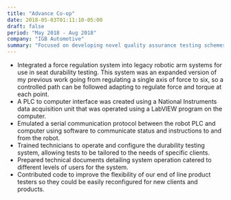 ```yaml
---
title: "Advance Co-op"
date: 2018-05-03T01:11:10-05:00
draft: false
period: "May 2018 - Aug 2018"
company: "IGB Automotive"
summary: "Focused on developing novel quality assurance testing schemes for an automotive component supplier."
---
```



- Integrated a force regulation system into legacy robotic arm systems for use in seat durability testing. 
This system was an expanded version of my previous work going from regulating a single axis of force to six, so a controlled path can be followed adapting to regulate force and torque at each point.
- A PLC to computer interface was created using a National Instruments data acquisition unit that was operated using a LabVIEW program on the computer.
- Emulated a serial communication protocol between the robot PLC and computer using software to communicate status and instructions to and from the robot.
- Trained technicians to operate and configure the durability testing system, allowing tests to be tailored to the needs of specific clients.
- Prepared technical documents detailing system operation catered to different levels of users for the system.
- Contributed code to improve the flexibility of our end of line product testers so they could be easily reconfigured for new clients and products.

